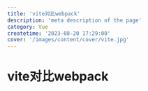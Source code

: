 ```yaml
---
title: 'vite对比webpack'
description: 'meta description of the page'
category: Vue
createtime: '2023-08-20 17:29:00'
cover: '/images/content/cover/vite.jpg'
---
```


# vite对比webpack